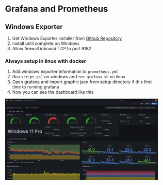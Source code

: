 # Grafana and Prometheus

## Windows Exporter
1. Get Windows Exporter installer from [Github Repository](https://github.com/prometheus-community/windows_exporter)
2. Install until complete on Windows
3. Allow firewall inbound TCP to port 9182

### Always setup in linux with docker
1. Add windows exporter information to `prometheus.yml`
2. Run `script.ps1` on windows and `run_grafana.sh` on linux
3. Open grafana and import graphic json from setup directory if this first time to running grafana
4. Now you can see the dashboard like this

![Windows Monitoring](setup/screenshots/windows-monitoring-1.png)